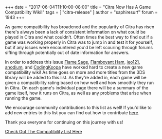 +++
date = "2017-06-04T11:10:00-08:00"
title = "Citra Now Has A Game Compatibility Wiki!"
tags = [ "citra-release" ]
author = "saphiresurf"
forum = 1943
+++

As game compatibility has broadened and the popularity of Citra has risen there's always been a lack of consistent 
 information on what could be played in Citra and what couldn't. Often times the best way to find out if a game was 
 working properly in Citra was to jump in and test it for yourself, but if any issues were encountered you'd be left 
 scouring through forums sifting through potentially out of date information for answers.

In order to address this issue [Flame Sage](https://community.citra-emu.org/u/flamesage/), 
 [Flamboyant Ham](https://community.citra-emu.org/u/flamboyant_ham/), 
 [leo121](https://community.citra-emu.org/u/leo121/), 
 [anodium](https://community.citra-emu.org/u/anodium/), and 
 [CodingKoopa](https://community.citra-emu.org/u/CodingKoopa/) have worked hard to create a new game 
 compatibility wiki! As time goes on more and more titles from the 3DS library will be added to this list. As they're 
 added in, each game will be given a compatibility rating based on how well and how smoothly they run in Citra. On each 
 game's individual page there will be a summary of the game itself, how it runs on Citra, as well as any problems that 
 arise when running the game.

We encourage community contributions to this list as well! If you'd like to add new entries to this list you can find 
 out how to contribute [here](https://github.com/citra-emu/citra-games-wiki/blob/master/CONTRIBUTING.md).

Thank you everyone for continuing on this journey with us!

[Check Out The Compatibility List Here](https://citra-emu.org/game/)
